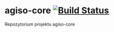 agiso-core [![Build Status](https://travis-ci.org/kkopacz/agiso-core.png?branch=master)](https://travis-ci.org/kkopacz/agiso-core)
==========

Repozytorium projektu agiso-core
